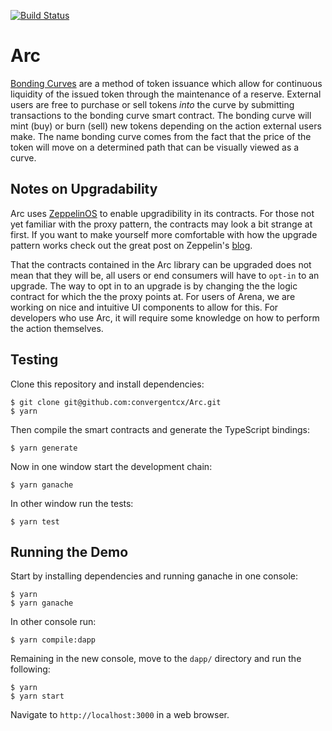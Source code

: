 [![Build Status](https://travis-ci.org/convergentcx/Arc.svg?branch=master)](https://travis-ci.org/convergentcx/Arc)

# Arc

[Bonding Curves](https://medium.com/@simondlr/tokens-2-0-curved-token-bonding-in-curation-markets-1764a2e0bee5) 
are a method of token issuance which allow for continuous liquidity of the issued token through
the maintenance of a reserve. External users are free to purchase or sell tokens _into_ the curve by
submitting transactions to the bonding curve smart contract. The bonding curve will mint (buy) or 
burn (sell) new tokens depending on the action external users make. The name bonding curve comes from
the fact that the price of the token will move on a determined path that can be visually viewed as a curve.

## Notes on Upgradability

Arc uses [ZeppelinOS](https://github.com/zeppelinos/zos) to enable upgradibility in its contracts. For those
not yet familiar with the proxy pattern, the contracts may look a bit strange at first. If you want to 
make yourself more comfortable with how the upgrade pattern works check out the great post on Zeppelin's 
[blog](https://blog.zeppelinos.org/proxy-patterns/).

That the contracts contained in the Arc library can be upgraded does not mean that they will be,
all users or end consumers will have to `opt-in` to an upgrade. The way to opt in to an upgrade is
by changing the the logic contract for which the the proxy points at. For users of Arena, we are working
on nice and intuitive UI components to allow for this. For developers who use Arc, it will require some
knowledge on how to perform the action themselves. 

## Testing

Clone this repository and install dependencies:

```
$ git clone git@github.com:convergentcx/Arc.git
$ yarn
```

Then compile the smart contracts and generate the TypeScript bindings:

```
$ yarn generate
```

Now in one window start the development chain:

```
$ yarn ganache
```

In other window run the tests:

```
$ yarn test
```

## Running the Demo

Start by installing dependencies and running ganache in one console:

```
$ yarn
$ yarn ganache
```

In other console run:

```
$ yarn compile:dapp
```

Remaining in the new console, move to the `dapp/` directory and run the following:

```
$ yarn
$ yarn start
```

Navigate to `http://localhost:3000` in a web browser.
